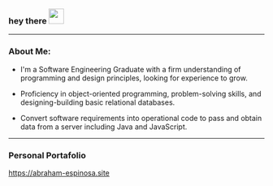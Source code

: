 <h3>
  hey there
  <img src="https://media.giphy.com/media/hvRJCLFzcasrR4ia7z/giphy.gif" width="30px"/>
</h3>

---

### About Me:
- I'm a Software Engineering Graduate with a firm understanding of programming and design principles, looking for experience to grow.

- Proficiency in object-oriented programming, problem-solving skills, and designing-building basic relational databases.

- Convert software requirements into operational code to pass and obtain data from a server including Java and JavaScript.

---

### Personal Portafolio  
https://abraham-espinosa.site

